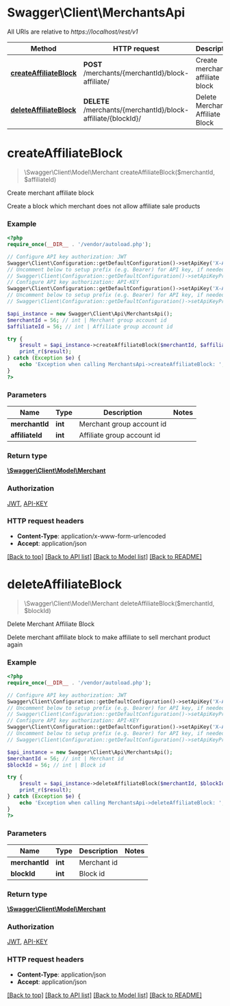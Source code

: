 # Swagger\Client\MerchantsApi

All URIs are relative to *https://localhost/rest/v1*

Method | HTTP request | Description
------------- | ------------- | -------------
[**createAffiliateBlock**](MerchantsApi.md#createAffiliateBlock) | **POST** /merchants/{merchantId}/block-affiliate/ | Create merchant affiliate block
[**deleteAffiliateBlock**](MerchantsApi.md#deleteAffiliateBlock) | **DELETE** /merchants/{merchantId}/block-affiliate/{blockId}/ | Delete Merchant Affiliate Block


# **createAffiliateBlock**
> \Swagger\Client\Model\Merchant createAffiliateBlock($merchantId, $affiliateId)

Create merchant affiliate block

Create a block which merchant does not allow affiliate sale products

### Example
```php
<?php
require_once(__DIR__ . '/vendor/autoload.php');

// Configure API key authorization: JWT
Swagger\Client\Configuration::getDefaultConfiguration()->setApiKey('X-Authorization-JWT', 'YOUR_API_KEY');
// Uncomment below to setup prefix (e.g. Bearer) for API key, if needed
// Swagger\Client\Configuration::getDefaultConfiguration()->setApiKeyPrefix('X-Authorization-JWT', 'Bearer');
// Configure API key authorization: API-KEY
Swagger\Client\Configuration::getDefaultConfiguration()->setApiKey('X-API-KEY', 'YOUR_API_KEY');
// Uncomment below to setup prefix (e.g. Bearer) for API key, if needed
// Swagger\Client\Configuration::getDefaultConfiguration()->setApiKeyPrefix('X-API-KEY', 'Bearer');

$api_instance = new Swagger\Client\Api\MerchantsApi();
$merchantId = 56; // int | Merchant group account id
$affiliateId = 56; // int | Affiliate group account id

try {
    $result = $api_instance->createAffiliateBlock($merchantId, $affiliateId);
    print_r($result);
} catch (Exception $e) {
    echo 'Exception when calling MerchantsApi->createAffiliateBlock: ', $e->getMessage(), PHP_EOL;
}
?>
```

### Parameters

Name | Type | Description  | Notes
------------- | ------------- | ------------- | -------------
 **merchantId** | **int**| Merchant group account id |
 **affiliateId** | **int**| Affiliate group account id |

### Return type

[**\Swagger\Client\Model\Merchant**](../Model/Merchant.md)

### Authorization

[JWT](../../README.md#JWT), [API-KEY](../../README.md#API-KEY)

### HTTP request headers

 - **Content-Type**: application/x-www-form-urlencoded
 - **Accept**: application/json

[[Back to top]](#) [[Back to API list]](../../README.md#documentation-for-api-endpoints) [[Back to Model list]](../../README.md#documentation-for-models) [[Back to README]](../../README.md)

# **deleteAffiliateBlock**
> \Swagger\Client\Model\Merchant deleteAffiliateBlock($merchantId, $blockId)

Delete Merchant Affiliate Block

Delete merchant affiliate block to make affiliate to sell merchant product again

### Example
```php
<?php
require_once(__DIR__ . '/vendor/autoload.php');

// Configure API key authorization: JWT
Swagger\Client\Configuration::getDefaultConfiguration()->setApiKey('X-Authorization-JWT', 'YOUR_API_KEY');
// Uncomment below to setup prefix (e.g. Bearer) for API key, if needed
// Swagger\Client\Configuration::getDefaultConfiguration()->setApiKeyPrefix('X-Authorization-JWT', 'Bearer');
// Configure API key authorization: API-KEY
Swagger\Client\Configuration::getDefaultConfiguration()->setApiKey('X-API-KEY', 'YOUR_API_KEY');
// Uncomment below to setup prefix (e.g. Bearer) for API key, if needed
// Swagger\Client\Configuration::getDefaultConfiguration()->setApiKeyPrefix('X-API-KEY', 'Bearer');

$api_instance = new Swagger\Client\Api\MerchantsApi();
$merchantId = 56; // int | Merchant id
$blockId = 56; // int | Block id

try {
    $result = $api_instance->deleteAffiliateBlock($merchantId, $blockId);
    print_r($result);
} catch (Exception $e) {
    echo 'Exception when calling MerchantsApi->deleteAffiliateBlock: ', $e->getMessage(), PHP_EOL;
}
?>
```

### Parameters

Name | Type | Description  | Notes
------------- | ------------- | ------------- | -------------
 **merchantId** | **int**| Merchant id |
 **blockId** | **int**| Block id |

### Return type

[**\Swagger\Client\Model\Merchant**](../Model/Merchant.md)

### Authorization

[JWT](../../README.md#JWT), [API-KEY](../../README.md#API-KEY)

### HTTP request headers

 - **Content-Type**: application/json
 - **Accept**: application/json

[[Back to top]](#) [[Back to API list]](../../README.md#documentation-for-api-endpoints) [[Back to Model list]](../../README.md#documentation-for-models) [[Back to README]](../../README.md)

